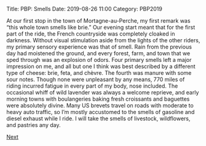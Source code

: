 Title: PBP: Smells
Date: 2019-08-26 11:00
Category: PBP2019

At our first stop in the town of Mortagne-au-Perche, my first remark was “this whole town smells like brie.” Our evening start meant that for the first part of the ride, the French countryside was completely cloaked in darkness. Without visual stimulation aside from the lights of the other riders, my primary sensory experience was that of smell. Rain from the previous day had moistened the ground, and every forest, farm, and town that we sped through was an explosion of odors. Four primary smells left a major impression on me, and all but one I think was best described by a different type of cheese: brie, feta, and chèvre. The fourth was manure with some sour notes. Though none were unpleasant by any means, 770 miles of riding incurred fatigue in every part of my body, nose included. The occasional whiff of wild lavender was always a welcome reprieve, and early morning towns with boulangeries baking fresh croissants and baguettes were absolutely divine. Many US brevets travel on roads with moderate to heavy auto traffic, so I’m mostly accustomed to the smells of gasoline and diesel exhaust while I ride. I will take the smells of livestock, wildflowers, and pastries any day.


[Next]({filename}/pbp-scenery.md)
